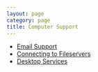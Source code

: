 ```yaml
---
layout: page
category: page
title: Computer Support
---
```



- [Email Support]({{BASE_PATH}}/pages/cmp-administration/computer-support/email-support.html)
- [Connecting to Fileservers]({{BASE_PATH}}/pages/cmp-administration/computer-support/file-servers.html)
- [Desktop Services]({{BASE_PATH}}/pages/cmp-administration/computer-support/desktop-support.html)
